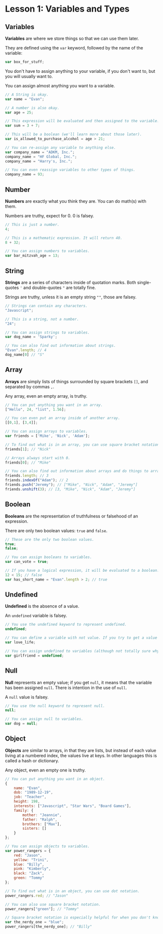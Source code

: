 # Lesson 1: Variables and Types


## Variables

__Variables__ are where we store things so that we can use them later.

They are defined using the `var` keyword, followed by the name of the variable:

```js
var box_for_stuff;
```

You don't have to assign anything to your variable, if you don't want to, but you will usually want to.

You can assign almost anything you want to a variable.

```js
// A String is okay.
var name = "Evan";

// A number is also okay.
var age = 25;

// This expression will be evaluated and then assigned to the variable.
var sum = 3 + 7;

// This will be a boolean (we'll learn more about those later).
var is_allowed_to_purchase_alcohol = age > 21;

// You can re-assign any variable to anything else.
var company_name = "ADKM, Inc.";
company_name = "HF Global, Inc.";
company_name = "Harry's, Inc.";

// You can even reassign variables to other types of things.
company_name = 93;
```


## Number

__Numbers__ are exactly what you think they are. You can do math(s) with them.

Numbers are truthy, expect for 0. 0 is falsey.

```js
// This is just a number.
4;

// This is a mathematic expression. It will return 40.
8 + 32;

// You can assign numbers to variables.
var bar_mitzvah_age = 13;
```


## String

__Strings__ are a series of characters inside of quotation marks. Both single-quotes `'` and double-quotes `"` are totally fine.

Strings are truthy, unless it is an empty string `""`, those are falsey.

```js
// Strings can contain any characters.
"Javascript";

// This is a string, not a number.
"24";

// You can assign strings to variables.
var dog_name = 'Sparky';

// You can also find out information about strings.
"Evan".length; // 4
dog_name[0] // "S"
```


## Array

__Arrays__ are simply lists of things surrounded by square brackets `[]`, and separated by commas `,`.

Any array, even an empty array, is truthy.

```js
// You can put anything you want in an array.
["Hello", 24, "list", 1.56];

// You can even put an array inside of another array.
[[0,1], [3,4]];

// You can assign arrays to variables.
var friends = ['Mike', 'Nick', 'Adam'];

// To find out what is in an array, you can use square bracket notation.
friends[1]; // "Nick"

// Arrays always start with 0.
friends[0]; // "Mike"

// You can also find out information about arrays and do things to arrays.
friends.length; // 3
friends.indexOf("Adam"); // 2
friends.push("Jeremy"); // ["Mike", "Nick", "Adam", "Jeremy"]
friends.unshift(3); // [3, "Mike", "Nick", "Adam", "Jeremy"]
```


## Boolean

__Booleans__ are the representation of truthfulness or falsehood of an expression.

There are only two boolean values: `true` and `false`.

```js
// These are the only two boolean values.
true;
false;

// You can assign booleans to variables.
var can_vote = true;

// If you have a logical expression, it will be evaluated to a boolean.
12 < 15; // false
var has_short_name = "Evan".length > 2; // true
```


## Undefined


__Undefined__ is the absence of a value.

An `undefined` variable is falsey.

```js
// You use the undefined keyword to represent undefined.
undefined;

// You can define a variable with not value. If you try to get a value from it, it will be undefined.
var love_life;

// You can assign undefined to variables (although not totally sure why you would).
var girlfriend = undefined;
```


## Null

__Null__ represents an empty value; if you get `null`, it means that the variable has been assigned `null`. There is intention in the use of `null`.

A `null` value is falsey.

```js
// You use the null keyword to represent null.
null;

// You can assign null to variables.
var dog = null;
```


## Object

__Objects__ are similar to arrays, in that they are lists, but instead of each value living at a numbered index, the values live at keys. In other languages this is called a hash or dictionary.

Any object, even an empty one is truthy.

```js
// You can put anything you want in an object.
{
    name: "Evan",
    dob: "1989-12-19",
    job: "Teacher",
    height: 198,
    interests: ["Javascript", "Star Wars", "Board Games"],
    family: {
        mother: "Jeannie",
        father: "Ralph",
        brothers: ["Max"],
        sisters: []
    }
};

// You can assign objects to variables.
var power_rangers = {
    red: "Jason",
    yellow: "Trini",
    blue: "Billy",
    pink: "Kimberly",
    black: "Zack",
    green: "Tommy"
};

// To find out what is in an object, you can use dot notation.
power_rangers.red; // "Jason"

// You can also use square bracket notation.
power_rangers["green"]; // "Tommy"

// Square bracket notation is especially helpful for when you don't know what you're looking for.
var the_nerdy_one = "blue";
power_rangers[the_nerdy_one]; // "Billy"
```
